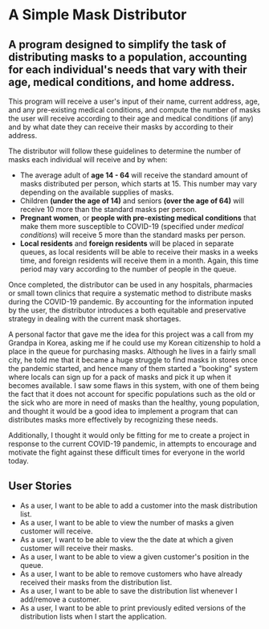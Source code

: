 # A Simple Mask Distributor

## A program designed to simplify the task of distributing masks to a population, accounting for each individual's needs that vary with their age, medical conditions, and home address.

This program will receive a user's input of their name, current address, age, and any pre-existing medical conditions, and compute the number of masks the user will receive according to their age and medical conditions (if any) and by what date they can receive their masks by according to their address.

The distributor will follow these guidelines to determine the number of masks each individual will receive and by when:
- The average adult of **age 14 - 64** will receive the standard amount of masks distributed per person, which starts at 15. This number may vary depending on the available supplies of masks.
- Children **(under the age of 14)** and seniors **(over the age of 64)** will receive 10 more than the standard masks per person.
- **Pregnant women**, or **people with pre-existing medical conditions** that make them more susceptible to COVID-19 (specified under *medical conditions*) will receive 5 more than the standard masks per person.
- **Local residents** and **foreign residents** will be placed in separate queues, as local residents will be able to receive their masks in a weeks time, and foreign residents will receive them in a month. Again, this time period may vary according to the number of people in the queue.

Once completed, the distributor can be used in any hospitals, pharmacies or small town clinics that require a systematic method to distribute masks during the COVID-19 pandemic. By accounting for the information inputed by the user, the distributor introduces a both equitable and preservative strategy in dealing with the current mask shortages.

A personal factor that gave me the idea for this project was a call from my Grandpa in Korea, asking me if he could use my Korean citizenship to hold a place in the queue for purchasing masks. Although he lives in a fairly small city, he told me that it became a huge struggle to find masks in stores once the pandemic started, and hence many of them started a "booking" system where locals can sign up for a pack of masks and pick it up when it becomes available. I saw some flaws in this system, with one of them being the fact that it does not account for specific populations such as the old or the sick who are more in need of masks than the healthy, young population, and thought it would be a good idea to implement a program that can distributes masks more effectively by recognizing these needs.

Additionally, I thought it would only be fitting for me to create a project in response to the current COVID-19 pandemic, in attempts to encourage and motivate the fight against these difficult times for everyone in the world today.

## User Stories
* As a user, I want to be able to add a customer into the mask distribution list.
* As a user, I want to be able to view the number of masks a given customer will receive.
* As a user, I want to be able to view the the date at which a given customer will receive their masks.
* As a user, I want to be able to view a given customer's position in the queue.
* As a user, I want to be able to remove customers who have already received their masks from the distribution list.
* As a user, I want to be able to save the distribution list whenever I add/remove a customer.
* As a user, I want to be able to print previously edited versions of the distribution lists when I start the application.
